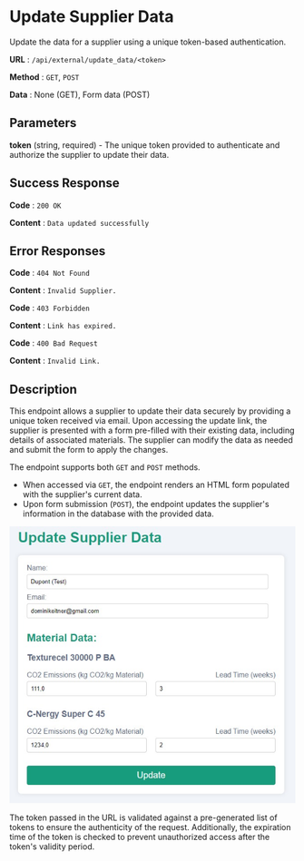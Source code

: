 # Update Supplier Data

Update the data for a supplier using a unique token-based authentication.

**URL** : `/api/external/update_data/<token>`

**Method** : `GET`, `POST`

**Data** : None (GET), Form data (POST)

## Parameters

**token** (string, required) - The unique token provided to authenticate and authorize the supplier to update their data.

## Success Response

**Code** : `200 OK`

**Content** : `Data updated successfully`

## Error Responses

**Code** : `404 Not Found`

**Content** : `Invalid Supplier.`

**Code** : `403 Forbidden`

**Content** : `Link has expired.`

**Code** : `400 Bad Request`

**Content** : `Invalid Link.`

## Description

This endpoint allows a supplier to update their data securely by providing a unique token received via email. Upon accessing the update link, the supplier is presented with a form pre-filled with their existing data, including details of associated materials. The supplier can modify the data as needed and submit the form to apply the changes.

The endpoint supports both `GET` and `POST` methods. 
- When accessed via `GET`, the endpoint renders an HTML form populated with the supplier's current data.
- Upon form submission (`POST`), the endpoint updates the supplier's information in the database with the provided data.

![Supplier Form](../../lib/images/SupplierForm.jpeg)

The token passed in the URL is validated against a pre-generated list of tokens to ensure the authenticity of the request. Additionally, the expiration time of the token is checked to prevent unauthorized access after the token's validity period.

